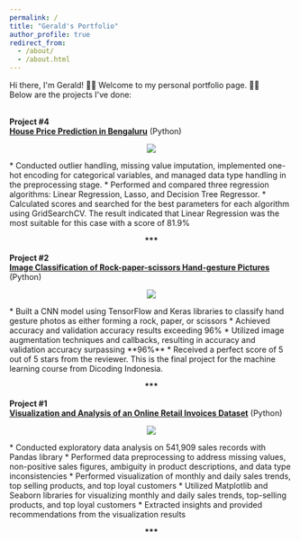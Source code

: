 ```yaml
---
permalink: /
title: "Gerald's Portfolio"
author_profile: true
redirect_from: 
  - /about/
  - /about.html
---
```

Hi there, I'm Gerald! 👋🏻 Welcome to my personal portfolio page. 🙏🏻  
Below are the projects I've done:
<br/><br/>

**Project #4**  
[**House Price Prediction in Bengaluru**](https://github.com/geraldsimanullang/Bengaluru-House-Price-Prediction/assets/154493278/8659ecf4-38ce-421e-a016-33aebda5d62f) (Python)
<p align="center">
  <img src="https://github.com/geraldsimanullang/Bengaluru-House-Price-Prediction/assets/154493278/8659ecf4-38ce-421e-a016-33aebda5d62f">
</p>
* Conducted outlier handling, missing value imputation, implemented one-hot encoding for categorical variables, and managed data type handling in the preprocessing stage.
* Performed and compared three regression algorithms: Linear Regression, Lasso, and Decision Tree Regressor.
* Calculated scores and searched for the best parameters for each algorithm using GridSearchCV. The result indicated that Linear Regression was the most suitable for this case with a score of 81.9%
<p align="center"><b>***</b></p>

**Project #2**  
[**Image Classification of Rock-paper-scissors Hand-gesture Pictures**](https://geraldsimanullang.github.io/portfolio/portfolio-2-Image-classification-of-rock-paper-scissors-hand-shaped-pictures/) (Python)
<p align="center">
  <img src="https://github.com/geraldsimanullang/Bengaluru-House-Price-Prediction/assets/154493278/e2c800b5-e602-46e9-9961-f9de3c540f8a">
</p>
* Built a CNN model using TensorFlow and Keras libraries to classify hand gesture photos as either forming a rock, paper, or scissors
* Achieved accuracy and validation accuracy results exceeding 96%
* Utilized image augmentation techniques and callbacks, resulting in accuracy and validation accuracy surpassing **96%**
* Received a perfect score of 5 out of 5 stars from the reviewer. This is the final project for the machine learning course from Dicoding Indonesia.
<p align="center"><b>***</b></p>

**Project #1**  
[**Visualization and Analysis of an Online Retail Invoices Dataset**](https://geraldsimanullang.github.io/portfolio/portfolio-1-Visualization-and-Analysis-of-an-Online-Retail-Invoices-Dataset/) (Python)
<p align="center">
  <img src="https://github.com/geraldsimanullang/Bengaluru-House-Price-Prediction/assets/154493278/c0bb8eec-3c71-4f27-a557-2910b8255b52">
</p>
* Conducted exploratory data analysis on 541,909 sales records with Pandas library
* Performed data preprocessing to address missing values, non-positive sales figures, ambiguity in product descriptions, and data type inconsistencies
* Performed visualization of monthly and daily sales trends, top selling products, and top loyal customers
* Utilized Matplotlib and Seaborn libraries for visualizing monthly and daily sales trends, top-selling products, and top loyal customers
* Extracted insights and provided recommendations from the visualization results
<p align="center"><b>***</b></p>
